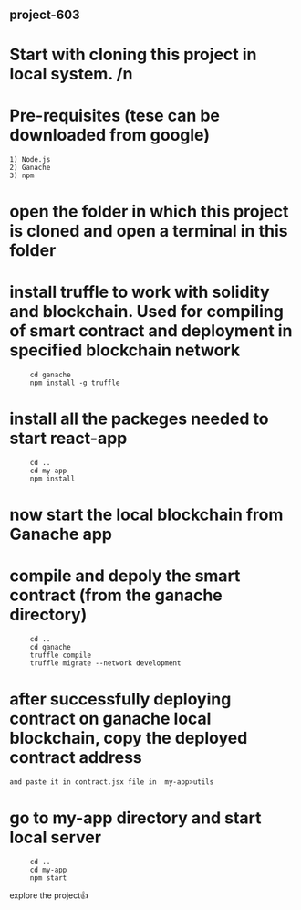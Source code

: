 ﻿## project-603
# Start with cloning this project in local system. /n
# Pre-requisites (tese can be downloaded from google)
    1) Node.js
    2) Ganache 
    3) npm
#  open the folder in which this project is cloned and open a terminal in this folder
#  install truffle to work with solidity and blockchain. Used for compiling of smart contract and deployment in specified blockchain network
```
     cd ganache 
     npm install -g truffle
```
#  install all the packeges needed to start react-app
```
     cd .. 
     cd my-app 
     npm install 
```
#  now start the local blockchain from Ganache app
#  compile and depoly the smart contract (from the ganache directory)
```
     cd .. 
     cd ganache 
     truffle compile 
     truffle migrate --network development
```
# after successfully deploying contract on ganache local blockchain, copy the deployed contract address
    and paste it in contract.jsx file in  my-app>utils 
# go to my-app directory and start local server
```
     cd .. 
     cd my-app 
     npm start 
```
  explore the project👍
